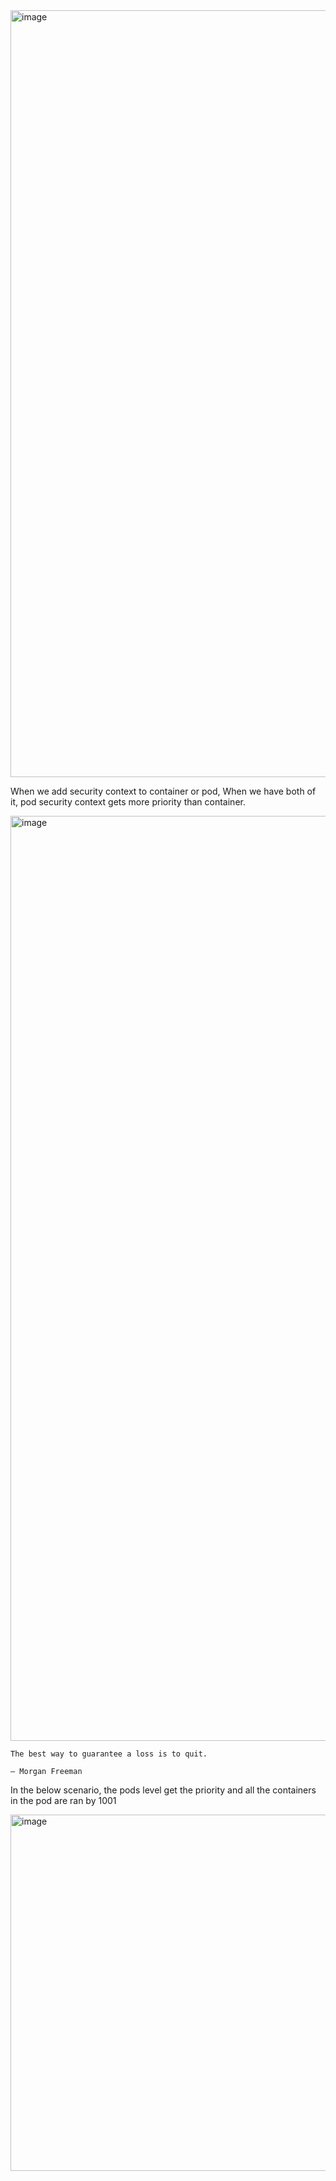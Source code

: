 <img width="1227" alt="image" src="https://github.com/user-attachments/assets/93facf77-1fc0-43ee-97fc-ee830a8e87d7" />


When we add security context to container or pod, When we have both of it, pod security context gets more priority than container.

<img width="1480" alt="image" src="https://github.com/user-attachments/assets/624b52fd-e860-4daf-9824-22df7bf0bb72" />



```
The best way to guarantee a loss is to quit.

– Morgan Freeman
```
In the below scenario, the pods level get the priority and all the containers in the pod are ran by 1001

<img width="570" alt="image" src="https://github.com/user-attachments/assets/b4e34ee9-9256-4ba2-b04a-5b80b498d703" />

